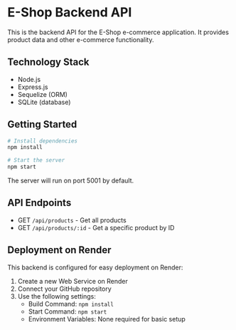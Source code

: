 # E-Shop Backend API

This is the backend API for the E-Shop e-commerce application. It provides product data and other e-commerce functionality.

## Technology Stack

- Node.js
- Express.js
- Sequelize (ORM)
- SQLite (database)

## Getting Started

```bash
# Install dependencies
npm install

# Start the server
npm start
```

The server will run on port 5001 by default.

## API Endpoints

- GET `/api/products` - Get all products
- GET `/api/products/:id` - Get a specific product by ID

## Deployment on Render

This backend is configured for easy deployment on Render:

1. Create a new Web Service on Render
2. Connect your GitHub repository
3. Use the following settings:
   - Build Command: `npm install`
   - Start Command: `npm start`
   - Environment Variables: None required for basic setup 